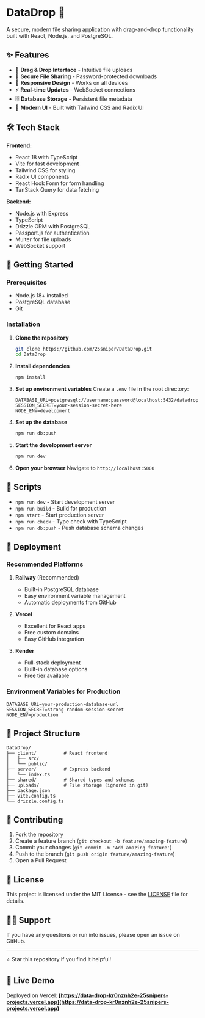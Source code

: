 # DataDrop 📁

A secure, modern file sharing application with drag-and-drop functionality built with React, Node.js, and PostgreSQL.

## ✨ Features

- 🎯 **Drag & Drop Interface** - Intuitive file uploads
- 🔐 **Secure File Sharing** - Password-protected downloads
- 📱 **Responsive Design** - Works on all devices
- ⚡ **Real-time Updates** - WebSocket connections
- 🗄️ **Database Storage** - Persistent file metadata
- 🎨 **Modern UI** - Built with Tailwind CSS and Radix UI

## 🛠️ Tech Stack

**Frontend:**
- React 18 with TypeScript
- Vite for fast development
- Tailwind CSS for styling
- Radix UI components
- React Hook Form for form handling
- TanStack Query for data fetching

**Backend:**
- Node.js with Express
- TypeScript
- Drizzle ORM with PostgreSQL
- Passport.js for authentication
- Multer for file uploads
- WebSocket support

## 🚀 Getting Started

### Prerequisites

- Node.js 18+ installed
- PostgreSQL database
- Git

### Installation

1. **Clone the repository**
   ```bash
   git clone https://github.com/25sniper/DataDrop.git
   cd DataDrop
   ```

2. **Install dependencies**
   ```bash
   npm install
   ```

3. **Set up environment variables**
   Create a `.env` file in the root directory:
   ```env
   DATABASE_URL=postgresql://username:password@localhost:5432/datadrop
   SESSION_SECRET=your-session-secret-here
   NODE_ENV=development
   ```

4. **Set up the database**
   ```bash
   npm run db:push
   ```

5. **Start the development server**
   ```bash
   npm run dev
   ```

6. **Open your browser**
   Navigate to `http://localhost:5000`

## 📝 Scripts

- `npm run dev` - Start development server
- `npm run build` - Build for production
- `npm start` - Start production server
- `npm run check` - Type check with TypeScript
- `npm run db:push` - Push database schema changes

## 🚀 Deployment

### Recommended Platforms

1. **Railway** (Recommended)
   - Built-in PostgreSQL database
   - Easy environment variable management
   - Automatic deployments from GitHub

2. **Vercel**
   - Excellent for React apps
   - Free custom domains
   - Easy GitHub integration

3. **Render**
   - Full-stack deployment
   - Built-in database options
   - Free tier available

### Environment Variables for Production

```env
DATABASE_URL=your-production-database-url
SESSION_SECRET=strong-random-session-secret
NODE_ENV=production
```

## 📁 Project Structure

```
DataDrop/
├── client/          # React frontend
│   ├── src/
│   └── public/
├── server/          # Express backend
│   └── index.ts
├── shared/          # Shared types and schemas
├── uploads/         # File storage (ignored in git)
├── package.json
├── vite.config.ts
└── drizzle.config.ts
```

## 🤝 Contributing

1. Fork the repository
2. Create a feature branch (`git checkout -b feature/amazing-feature`)
3. Commit your changes (`git commit -m 'Add amazing feature'`)
4. Push to the branch (`git push origin feature/amazing-feature`)
5. Open a Pull Request

## 📄 License

This project is licensed under the MIT License - see the [LICENSE](LICENSE) file for details.

## 🙋‍♂️ Support

If you have any questions or run into issues, please open an issue on GitHub.

---

⭐ Star this repository if you find it helpful!

## 🚀 Live Demo
Deployed on Vercel: **[https://data-drop-kr0nznh2e-25snipers-projects.vercel.app](https://data-drop-kr0nznh2e-25snipers-projects.vercel.app)**
